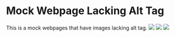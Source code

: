 # Mock Webpage Lacking Alt Tag

This is a mock webpages that have images lacking alt tag.
![](https://raw.githubusercontent.com/tensorflow/tfjs-models/master/coco-ssd/demo/cat.jpg)
![](https://raw.githubusercontent.com/tensorflow/tfjs-models/master/coco-ssd/demo/image1.jpg)
![](https://raw.githubusercontent.com/tensorflow/tfjs-models/master/coco-ssd/demo/image2.jpg)
